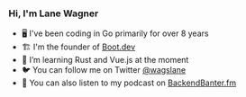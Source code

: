 ### Hi, I'm Lane Wagner

- 🖥️ I've been coding in Go primarily for over 8 years
- 🏗️ I'm the founder of [Boot.dev](https://boot.dev)
- 🦀 I’m learning Rust and Vue.js at the moment
- 🐦 You can follow me on Twitter [@wagslane](https://twitter.com/wagslane)
- 🎤 You can also listen to my podcast on [BackendBanter.fm](https://www.backendbanter.fm/)
